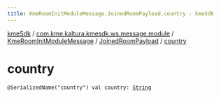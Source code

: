 ```yaml
---
title: KmeRoomInitModuleMessage.JoinedRoomPayload.country - kmeSdk
---
```


[kmeSdk](../../../index.html) / [com.kme.kaltura.kmesdk.ws.message.module](../../index.html) / [KmeRoomInitModuleMessage](../index.html) / [JoinedRoomPayload](index.html) / [country](./country.html)

# country

`@SerializedName("country") val country: `[`String`](https://kotlinlang.org/api/latest/jvm/stdlib/kotlin/-string/index.html)